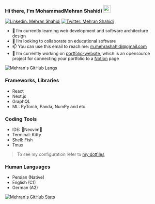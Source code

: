 ### Hi there, I'm MohammadMehran Shahidi <img src="https://media.giphy.com/media/hvRJCLFzcasrR4ia7z/giphy.gif" width="25px">
[![Linkedin: Mehran Shahidi](https://img.shields.io/badge/-Mehran%20Shahidi-blue?style=flat-square&logo=Linkedin&logoColor=white&link=https://www.linkedin.com/in/mohammad-mehran-shahidi/)](https://www.linkedin.com/in/mohammad-mehran-shahidi/)
[![Twitter: Mehran Shahidi](https://img.shields.io/twitter/follow/m3hransh?style=social)](https://twitter.com/m3hransh)
- 🌱 I’m currently learning web development and software architecture design
- 👯 I’m looking to collaborate on educational software
- 📫 You can use this email to reach me: m.mehrashahidi@gmail.com
- 📑 I’m currently working on [portfolio-website](https://github.com/m3hransh/portfolio-website), which is an opensource project for connecting your portfolio to a [Notion](https://notion.so) page


![Mehran's GitHub Langs](https://github-readme-stats.vercel.app/api/top-langs/?username=m3hransh&hide=javascript,html,jupyter%20notebook&langs_count=8&layout=compact&theme=radical)

### Frameworks, Libraries
- React
- Next.js
- GraphQL
- ML: PyTorch, Panda, NumPy and etc.

### Coding Tools
- IDE: 💜Neovim💜
- Terminal: Kitty
- Shell: Fish
- Tmux

> To see my configuration refer to [my dotfiles](https://github.com/m3hransh/.dotfiles)


### Human Languages
- Persian (Native)
- English (C1)
- German (A2)

[![Mehran's GitHub Stats](https://github-readme-stats.vercel.app/api?username=m3hransh&hide=issues&count_private=true&show_icons=true&theme=radical)](https://github.com/vermakhushboo/github-readme-stats)
<!--
**m3hransh/m3hransh** is a ✨ _special_ ✨ repository because its `README.md` (this file) appears on your GitHub profile.

Here are some ideas to get you started:

- 🌱 I’m currently learning web development and software architecture design
- 👯 I’m looking to collaborate on projects with educational context
- 💬 Ask me about ...
- 📫 You can use this email to reach me: m.mehrashahidi@gmail.com
- 😄 Pronouns: 
- ⚡ Fun fact: ...
-->
